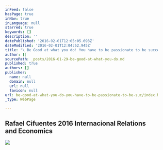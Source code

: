 ```yaml
---
inFeed: false
hasPage: true
inNav: true
inLanguage: null
starred: true
keywords: []
description: ''
datePublished: '2016-02-01T12:05:05.693Z'
dateModified: '2016-02-01T12:04:52.945Z'
title: "\_Be Good at what you do! You have to be passionate to be successful."
author: []
sourcePath: _posts/2016-01-29-be-good-at-what-you-do.md
published: true
authors: []
publisher:
  name: null
  domain: null
  url: null
  favicon: null
url: be-good-at-what-you-do-you-have-to-be-passionate-to-be-suc/index.html
_type: WebPage

---
```

## Rafael Cifuentes 2016 Internacional Relations and Economics
![](https://s3-us-west-2.amazonaws.com/the-grid-img/p/9863fb1dafcdfcaddba48c62de93331ab5b595fa.jpg)